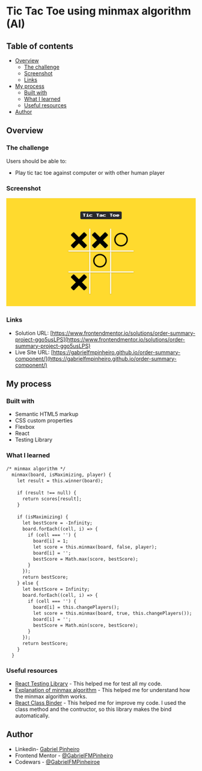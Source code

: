 # Tic Tac Toe using minmax algorithm (AI)

## Table of contents

- [Overview](#overview)
  - [The challenge](#the-challenge)
  - [Screenshot](#screenshot)
  - [Links](#links)
- [My process](#my-process)
  - [Built with](#built-with)
  - [What I learned](#what-i-learned)
  - [Useful resources](#useful-resources)
- [Author](#author)

## Overview

### The challenge

Users should be able to:

- Play tic tac toe against computer or with other human player

### Screenshot

![](./assets/my_project.png)

### Links

- Solution URL: [https://www.frontendmentor.io/solutions/order-summary-project-ggo5usLPS](https://www.frontendmentor.io/solutions/order-summary-project-ggo5usLPS)
- Live Site URL: [https://gabrielfmpinheiro.github.io/order-summary-component/](https://gabrielfmpinheiro.github.io/order-summary-component/)

## My process

### Built with

- Semantic HTML5 markup
- CSS custom properties
- Flexbox
- React
- Testing Library

### What I learned

```JS
/* minmax algorithm */
  minmax(board, isMaximizing, player) {
    let result = this.winner(board);

    if (result !== null) {
      return scores[result];
    }

    if (isMaximizing) {
      let bestScore = -Infinity;
      board.forEach((cell, i) => {
        if (cell === '') {
          board[i] = 1;
          let score = this.minmax(board, false, player);
          board[i] = '';
          bestScore = Math.max(score, bestScore);
        }
      });
      return bestScore;
    } else {
      let bestScore = Infinity;
      board.forEach((cell, i) => {
        if (cell === '') {
          board[i] = this.changePlayers();
          let score = this.minmax(board, true, this.changePlayers());
          board[i] = '';
          bestScore = Math.min(score, bestScore);
        }
      });
      return bestScore;
    }
  }
```

### Useful resources

- [React Testing Library](https://testing-library.com/docs/react-testing-library/intro/) - This helped me for test all my code.
- [Explanation of minmax algorithm](https://www.youtube.com/watch?v=trKjYdBASyQ) - This helped me for understand how the minmax algorithm works.
- [React Class Binder](https://github.com/Klathmon/react-class-binder) - This helped me for improve my code. I used the class method and the contructor, so this library makes the bind automatically.

## Author

- Linkedin- [Gabriel Pinheiro](https://www.linkedin.com/feed/)
- Frontend Mentor - [@GabrielFMPinheiro](https://www.frontendmentor.io/profile/GabrielFMPinheiro)
- Codewars - [@GabrielFMPinheiroe](https://www.codewars.com/users/GabrielFMPinheiro)
